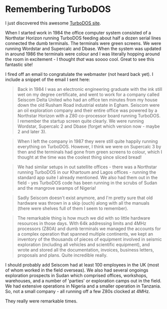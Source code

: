# Remembering TurboDOS

I just discovered this awesome [TurboDOS
site](http://www.cpm8680.com/turbodos/).

When I started work in 1984 the office computer system consisted of a
Northstar Horizon running TurboDOS feeding about half a dozen serial
lines connected the dumb terminals. The terminals were green
screens. We were running Wordstar and Supercalc and Dbase. When the
system was updated in around 1986 the terminals were colour and I was
literally hopping around the room in excitement - I thought *that* was
soooo cool. Great to see this fantastic site!

I fired off an email to congratulate the webmaster (not heard back
yet). I include a snippet of the email I sent here:

>Back in 1984 I was an electronic engineering graduate with the ink
>still wet on my degree certificate, and went to work for a company
>called Seiscom Delta United who had an office ten minutes from my
>house down the old Rusham Road industrial estate in Egham. Seiscom
>were an oil exploration company and their entire office was powered
>by a Northstar Horizon with a Z80 co-processor board running
>TurboDOS. I remember the startup screen quite clearly. We were
>running Wordstar, Supercalc 2 and Dbase (forget which version now -
>maybe 2 and later 3).

>When I left the company in 1987 they were still quite happily running
>everything on TurboDOS. However, I think we were on Supercalc 3 by
>then and the terminals had gone from green screens to colour, which I
>thought at the time was the coolest thing since sliced bread!

>We had similar setups in out satellite offices - there was a
>Northstar running TurboDOS in our Khartoum and Lagos offices -
>running the standard app suite I already mentioned. We also had them
>out in the field - yes TurboDOS code has been running in the scrubs
>of Sudan and the mangrove swamps of Nigeria!

>Sadly Seiscom doesn't exist anymore, and I'm pretty sure that old
>hardware was thrown in a skip (ouch) along with all the manuals
>(there were shelves full of them I seem to remember).

>The remarkable thing is how much we did with so little hardware
>resources in those days. With 64k addressing limits and 4MHz
>processors (Z80A) and dumb terminals we managed the accounts for a
>complex operation that spanned multiple continents, we kept an
>inventory of the thousands of pieces of equipment involved in seismic
>exploration (including all vehicles and scientific equipment), and
>wrote and stored all the documentation, invoices, business letters,
>proposals and plans. Quite incredible really.

I should probably add Seiscom had at least 100 employees in the UK
(most of whom worked in the field overseas). We also had several
ongoings exploration prospects in Sudan which comprised offices,
workshops, warehouses, and a number of 'parties' or exploration camps
out in the field. We had extensive operations in Nigeria and a smaller
operation in Tanzania. So, not a small company - all running off a few
Z80s clocked at 4MHz. 

They really were remarkable times.


